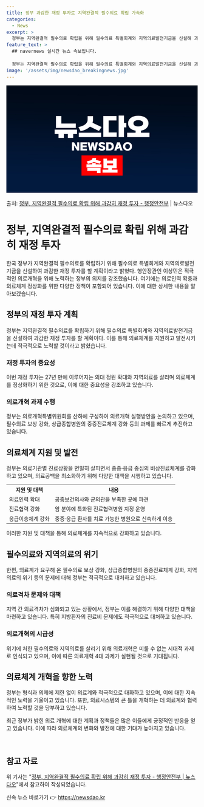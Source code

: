 ```yaml
---
title: 정부 과감한 재정 투자로 지역완결적 필수의료 확립 가속화
categories:
  - News
excerpt: >
  정부는 지역완결적 필수의료 확립을 위해 필수의료 특별회계와 지역의료발전기금을 신설해 과감한 재정투자를 할 계…
feature_text: >
  ## navernews 실시간 뉴스 속보입니다.

  정부는 지역완결적 필수의료 확립을 위해 필수의료 특별회계와 지역의료발전기금을 신설해 과감한 재정투자를 할 계…
image: '/assets/img/newsdao_breakingnews.jpg'
---
```


![뉴스다오 속보](/assets/img/newsdao_breakingnews.jpg)

<p>출처: <a href="https://newsdao.kr/3898" rel="dofollow">정부, 지역완결적 필수의료 확립 위해 과감히 재정 투자 - 행정안전부</a> | 뉴스다오</p>

<h1>정부, 지역완결적 필수의료 확립 위해 과감히 재정 투자</h1>
<p data-ke-size="size16">한국 정부가 지역완결적 필수의료를 확립하기 위해 필수의료 특별회계와 지역의료발전기금을 신설하여 과감한 재정 투자를 할 계획이라고 밝혔다. 행안장관인 이상민은 적극적인 의료개혁을 위해 노력하는 정부의 의지를 강조했습니다. 여기에는 의료인력 확충과 의료체계 정상화를 위한 다양한 정책이 포함되어 있습니다. 이에 대한 상세한 내용을 알아보겠습니다.</p>

<h2 data-ke-size="size26">정부의 재정 투자 계획</h2>
<p data-ke-size="size16">정부는 지역완결적 필수의료를 확립하기 위해 필수의료 특별회계와 지역의료발전기금을 신설하여 과감한 재정 투자를 할 계획이다. 이를 통해 의료체계를 지원하고 발전시키는데 적극적으로 노력할 것이라고 밝혔습니다.</p>

<h3 data-ke-size="size24">재정 투자의 중요성</h3>
<p data-ke-size="size16">이번 재정 투자는 27년 만에 이루어지는 의대 정원 확대와 지역의료를 살리며 의료체계를 정상화하기 위한 것으로, 이에 대한 중요성을 강조하고 있습니다.</p>

<h3 data-ke-size="size24">의료개혁 과제 수행</h3>
<p data-ke-size="size16">정부는 의료개혁특별위원회를 산하에 구성하여 의료개혁 실행방안을 논의하고 있으며, 필수의료 보상 강화, 상급종합병원의 중증진료체계 강화 등의 과제를 빠르게 추진하고 있습니다.</p>

<h2 data-ke-size="size26">의료체계 지원 및 발전</h2>
<p data-ke-size="size16">정부는 의료기관별 진료상황을 면밀히 살피면서 중증·응급 중심의 비상진료체계를 강화하고 있으며, 의료공백을 최소화하기 위해 다양한 대책을 시행하고 있습니다.</p>

<table>
	<tr>
		<td style="text-align: center; height: 17px;"><b>지원 및 대책</b></td>
		<td style="text-align: center; height: 17px;"><b>내용</b></td>
	</tr>
	<tr>
		<td style="text-align: left;">의료인력 확대</td>
		<td style="text-align: left;">공중보건의사와 군의관을 부족한 곳에 파견</td>
	</tr>
	<tr>
		<td style="text-align: left;">진료협력 강화</td>
		<td style="text-align: left;">암 분야에 특화된 진료협력병원 지정 운영</td>
	</tr>
	<tr>
		<td style="text-align: left;">응급이송체계 강화</td>
		<td style="text-align: left;">중증·응급 환자를 치료 가능한 병원으로 신속하게 이송</td>
	</tr>
</table>
<p data-ke-size="size16">이러한 지원 및 대책을 통해 의료체계를 지속적으로 강화하고 있습니다.</p>

<h2 data-ke-size="size26">필수의료와 지역의료의 위기</h2>
<p data-ke-size="size16">한편, 의료계가 요구해 온 필수의료 보상 강화, 상급종합병원의 중증진료체계 강화, 지역의료의 위기 등의 문제에 대해 정부는 적극적으로 대처하고 있습니다.</p>

<h3 data-ke-size="size24">의료격차 문제와 대책</h3>
<p data-ke-size="size16">지역 간 의료격차가 심화되고 있는 상황에서, 정부는 이를 해결하기 위해 다양한 대책을 마련하고 있습니다. 특히 지방환자의 진료비 문제에도 적극적으로 대처하고 있습니다.</p>

<h3 data-ke-size="size24">의료개혁의 시급성</h3>
<p data-ke-size="size16">위기에 처한 필수의료와 지역의료를 살리기 위해 의료개혁은 미룰 수 없는 시대적 과제로 인식되고 있으며, 이에 따른 의료개혁 4대 과제가 실현될 것으로 기대됩니다.</p>

<h2 data-ke-size="size26">의료체계 개혁을 향한 노력</h2>
<p data-ke-size="size16">정부는 형식과 의제에 제한 없이 의료계와 적극적으로 대화하고 있으며, 이에 대한 지속적인 노력을 기울이고 있습니다. 또한, 의료시스템의 큰 틀을 개혁하는 데 의료계와 협력하여 노력할 것을 당부하고 있습니다.</p>

<p data-ke-size="size16">최근 정부가 밝힌 의료 개혁에 대한 계획과 정책들은 많은 이들에게 긍정적인 반응을 얻고 있습니다. 이에 따라 의료체계의 변화와 발전에 대한 기대가 높아지고 있습니다.</p>
<p data-ke-size="size16">&nbsp;</p>

<h2 data-ke-size="size26">참고 자료</h2>
<p data-ke-size="size16">위 기사는 "<a href="https://newsdao.kr/3898" target="_blank">정부, 지역완결적 필수의료 확립 위해 과감히 재정 투자 - 행정안전부 | 뉴스다오</a>"에서 참고하여 작성되었습니다.</p> 

신속 뉴스 바로가기 👉 <a href="https://newsdao.kr" rel="dofollow">https://newsdao.kr</a>


